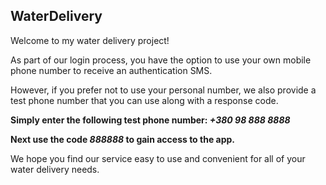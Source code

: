 ## WaterDelivery

Welcome to my water delivery project!

As part of our login process, you have the option to use your own mobile phone number to receive an authentication SMS.

However, if you prefer not to use your personal number, we also provide a test phone number that you can use along with a response code.

**Simply enter the following test phone number: _+380 98 888 8888_**

**Next use the code _888888_ to gain access to the app.**

We hope you find our service easy to use and convenient for all of your water delivery needs.
